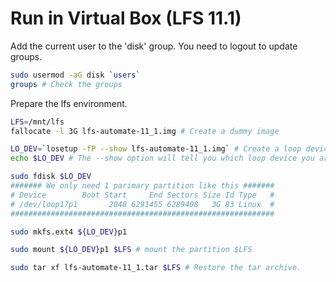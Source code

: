 # Run in Virtual Box (LFS 11.1)
Add the current user to the 'disk' group. You need to logout to update groups.
``` bash
sudo usermod -aG disk `users`
groups # Check the groups
```

Prepare the lfs environment.
``` bash
LFS=/mnt/lfs
fallocate -l 3G lfs-automate-11_1.img # Create a dummy image

LO_DEV=`losetup -fP --show lfs-automate-11_1.img` # Create a loop device
echo $LO_DEV # The --show option will tell you which loop device you are created

sudo fdisk $LO_DEV
####### We only need 1 parimary partition like this #######
# Device        Boot Start     End Sectors Size Id Type   #
# /dev/loop17p1       2048 6291455 6289408   3G 83 Linux  #
###########################################################

sudo mkfs.ext4 ${LO_DEV}p1

sudo mount ${LO_DEV}p1 $LFS # mount the partition $LFS

sudo tar xf lfs-automate-11_1.tar $LFS # Restore the tar archive.
```
